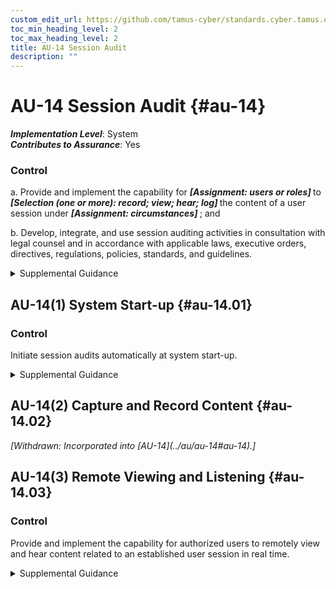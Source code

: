 ```yaml
---
custom_edit_url: https://github.com/tamus-cyber/standards.cyber.tamus.edu/tree/main/static/content/tamus.edu/TAMUS_profile.xml
toc_min_heading_level: 2
toc_max_heading_level: 2
title: AU-14 Session Audit
description: ""
---
```


# AU-14 Session Audit {#au-14}

_**Implementation Level**_: System\
_**Contributes to Assurance**_: Yes

### Control

a. Provide and implement the capability for <strong>                     <em>[Assignment: users or roles]</em>                  </strong> to <strong>                     <em>[Selection (one or more): record; view; hear; log]</em>                  </strong> the content of a user session under <strong>                     <em>[Assignment: circumstances]</em>                  </strong> ; and

b. Develop, integrate, and use session auditing activities in consultation with legal counsel and in accordance with applicable laws, executive orders, directives, regulations, policies, standards, and guidelines.

<details>
  <summary>Supplemental Guidance</summary>

Session audits can include monitoring keystrokes, tracking websites visited, and recording information and/or file transfers. Session audit capability is implemented in addition to event logging and may involve implementation of specialized session capture technology. Organizations consider how session auditing can reveal information about individuals that may give rise to privacy risk as well as how to mitigate those risks. Because session auditing can impact system and network performance, organizations activate the capability under well-defined situations (e.g., the organization is suspicious of a specific individual). Organizations consult with legal counsel, civil liberties officials, and privacy officials to ensure that any legal, privacy, civil rights, or civil liberties issues, including the use of personally identifiable information, are appropriately addressed.

</details>

## AU-14(1) System Start-up {#au-14.01}

### Control

Initiate session audits automatically at system start-up.

<details>
  <summary>Supplemental Guidance</summary>

The automatic initiation of session audits at startup helps to ensure that the information being captured on selected individuals is complete and not subject to compromise through tampering by malicious threat actors.

</details>

## AU-14(2) Capture and Record Content {#au-14.02}

<prop xmlns="http://csrc.nist.gov/ns/oscal/1.0" name="status" value="withdrawn">
               <em>[Withdrawn: Incorporated into [AU-14](../au/au-14#au-14).]</em>
            </prop>
            

## AU-14(3) Remote Viewing and Listening {#au-14.03}

### Control

Provide and implement the capability for authorized users to remotely view and hear content related to an established user session in real time.

<details>
  <summary>Supplemental Guidance</summary>

None.

</details>

